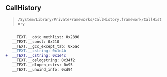## CallHistory

> `/System/Library/PrivateFrameworks/CallHistory.framework/CallHistory`

```diff

   __TEXT.__objc_methlist: 0x2890
   __TEXT.__const: 0x210
   __TEXT.__gcc_except_tab: 0x5ac
-  __TEXT.__cstring: 0x1e4b
+  __TEXT.__cstring: 0x1e4c
   __TEXT.__oslogstring: 0x34f2
   __TEXT.__dlopen_cstrs: 0x95
   __TEXT.__unwind_info: 0xd94

```
